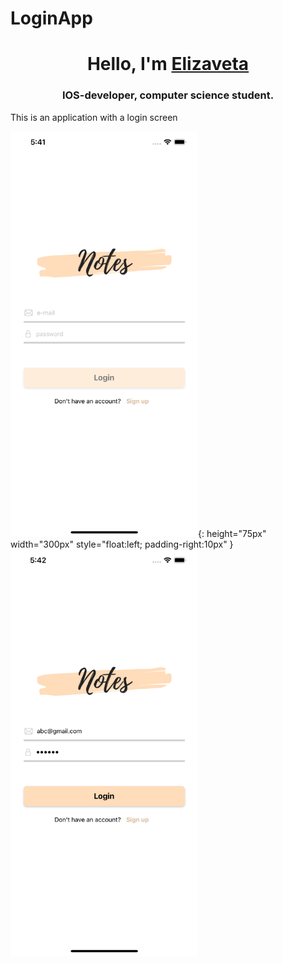 # LoginApp

<h1 align="center">Hello, I'm <a href="https://github.com/efrosinina" target="_blank">Elizaveta</a> 
<h3 align="center">IOS-developer, computer science student.</h3>

This is an application with a login screen

<img src="https://github.com/efrosinina/LoginApp/blob/main/Simulator%20Screenshot%20-%20iPhone%2014%20Plus%20-%202023-05-21%20at%2017.41.14.png" width="300">{: height="75px" width="300px" style="float:left; padding-right:10px" } <img src="https://github.com/efrosinina/LoginApp/blob/main/Simulator%20Screenshot%20-%20iPhone%2014%20Plus%20-%202023-05-21%20at%2017.42.14.png" width="300">
